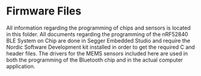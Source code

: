 # Firmware Files
All information regarding the programming of chips and sensors is located in this folder. All documents regarding the programming of the nRF52840 BLE System on Chip are done in Segger Embedded Studio and require the Nordic Software Development kit installed in order to get the required C and header files. The drivers for the MEMS sensors included here are used in both the programming of the Bluetooth chip and in the actual computer application.
